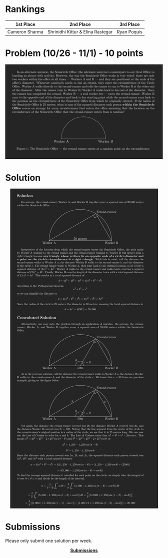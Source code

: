 # Rankings

|**1st Place**|**2nd Place**|**3rd Place**|
|----|----|----|
|Cameron Sharma|Shrinidhi Kittur & Elina Rastegar|Ryan Poquis|

# Problem (10/26 - 11/1) - 10 points
<p align="center"><img src="https://raw.githubusercontent.com/GodwinMHS/godwinmhs.github.io/main/images/w1p_b.jpg?raw=true"/></p>

# Solution
<p align="center"><img src="https://raw.githubusercontent.com/GodwinMHS/godwinmhs.github.io/main/images/w1s_b.jpg?raw=true"/></p>

# Submissions
Please only submit one solution per week.

<p align="center"><a href="https://forms.gle/1UmZAQvv5KqVQLSR9"><b>Submissions</b></a></p>
